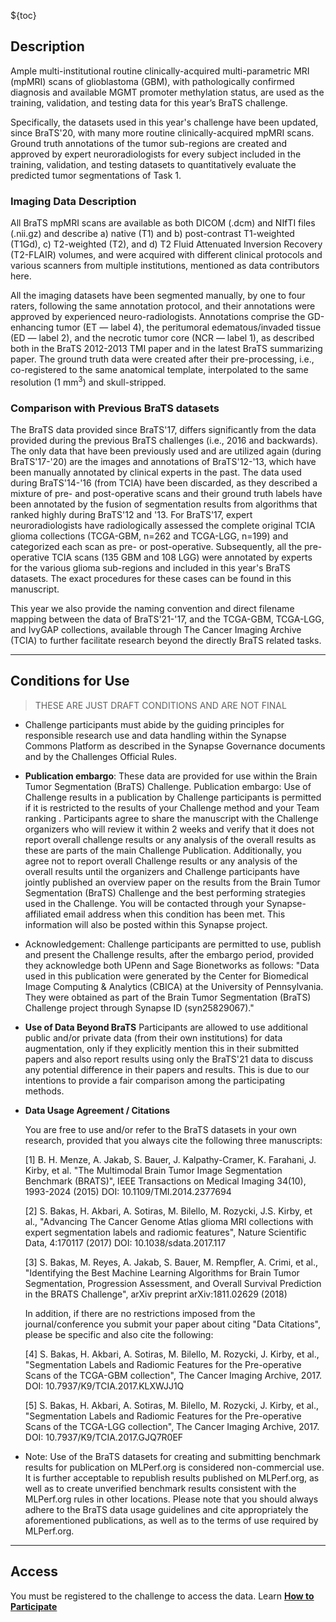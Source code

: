 <!-- markdownlint-disable-next-line first-line-h1 -->
${toc}

## **Description**

Ample multi-institutional routine clinically-acquired multi-parametric MRI (mpMRI) scans of glioblastoma (GBM), with pathologically confirmed diagnosis and available MGMT promoter methylation status, are used as the training, validation, and testing data for this year’s BraTS challenge.

Specifically, the datasets used in this year's challenge have been updated, since BraTS'20, with many more routine clinically-acquired mpMRI scans. Ground truth annotations of the tumor sub-regions are created and approved by expert neuroradiologists for every subject included in the training, validation, and testing datasets to quantitatively evaluate the predicted tumor segmentations of Task 1.

### Imaging Data Description

All BraTS mpMRI scans are available as both DICOM (.dcm) and NIfTI files (.nii.gz) and describe a) native (T1) and b) post-contrast T1-weighted (T1Gd), c) T2-weighted (T2), and d) T2 Fluid Attenuated Inversion Recovery (T2-FLAIR) volumes, and were acquired with different clinical protocols and various scanners from multiple institutions, mentioned as data contributors here.

All the imaging datasets have been segmented manually, by one to four raters, following the same annotation protocol, and their annotations were approved by experienced neuro-radiologists. Annotations comprise the GD-enhancing tumor (ET — label 4), the peritumoral edematous/invaded tissue (ED — label 2), and the necrotic tumor core (NCR — label 1), as described both in the BraTS 2012-2013 TMI paper and in the latest BraTS summarizing paper. The ground truth data were created after their pre-processing, i.e., co-registered to the same anatomical template, interpolated to the same resolution (1 mm<sup>3</sup>) and skull-stripped.

### Comparison with Previous BraTS datasets

The BraTS data provided since BraTS'17, differs significantly from the data provided during the previous BraTS challenges (i.e., 2016 and backwards). The only data that have been previously used and are utilized again (during BraTS'17-'20) are the images and annotations of BraTS'12-'13, which have been manually annotated by clinical experts in the past. The data used during BraTS'14-'16 (from TCIA) have been discarded, as they described a mixture of pre- and post-operative scans and their ground truth labels have been annotated by the fusion of segmentation results from algorithms that ranked highly during BraTS'12 and '13. For BraTS'17, expert neuroradiologists have radiologically assessed the complete original TCIA glioma collections (TCGA-GBM, n=262 and TCGA-LGG, n=199) and categorized each scan as pre- or post-operative. Subsequently, all the pre-operative TCIA scans (135 GBM and 108 LGG) were annotated by experts for the various glioma sub-regions and included in this year's BraTS datasets. The exact procedures for these cases can be found in this manuscript.

This year we also provide the naming convention and direct filename mapping between the data of BraTS'21-'17, and the TCGA-GBM, TCGA-LGG, and IvyGAP collections, available through The Cancer Imaging Archive (TCIA) to further facilitate research beyond the directly BraTS related tasks.

---

## **Conditions for Use**

> THESE ARE JUST DRAFT CONDITIONS AND ARE NOT FINAL

- Challenge participants must abide by the guiding principles for responsible research use and data handling within the Synapse Commons Platform as described in the Synapse Governance documents and by the Challenges Official Rules. 

- **Publication embargo**: These data are provided for use within the Brain Tumor Segmentation (BraTS) Challenge. Publication embargo: Use of Challenge results in a publication by Challenge participants is permitted if it is restricted to the results of your Challenge method and your Team ranking . Participants agree to share the manuscript with the Challenge organizers who will review it within 2 weeks and verify that it does not report overall challenge results or any analysis of the overall results as these are parts of the main Challenge Publication. Additionally, you agree not to report overall Challenge results or any analysis of the overall results until the organizers and Challenge participants have jointly published an overview paper on the results from the Brain Tumor Segmentation (BraTS) Challenge and the best performing strategies used in the Challenge. You will be contacted through your Synapse-affiliated email address when this condition has been met. This information will also be posted within this Synapse project. 
- Acknowledgement: Challenge participants are permitted to use, publish and present the Challenge results, after the embargo period, provided they acknowledge both UPenn and Sage Bionetworks as follows: "Data used in this publication were generated by the Center for Biomedical Image Computing & Analytics (CBICA) at the University of Pennsylvania. They were obtained as part of the Brain Tumor Segmentation (BraTS) Challenge project through Synapse ID (syn25829067)." 

- **Use of Data Beyond BraTS**
Participants are allowed to use additional public and/or private data (from their own institutions) for data augmentation, only if they explicitly mention this in their submitted papers and also report results using only the BraTS'21 data to discuss any potential difference in their papers and results. This is due to our intentions to provide a fair comparison among the participating methods. 

- **Data Usage Agreement / Citations**

    You are free to use and/or refer to the BraTS datasets in your own research, provided that you always cite the following three manuscripts: 

    [1] B. H. Menze, A. Jakab, S. Bauer, J. Kalpathy-Cramer, K. Farahani, J. Kirby, et al. "The Multimodal Brain Tumor Image Segmentation Benchmark (BRATS)", IEEE Transactions on Medical Imaging 34(10), 1993-2024 (2015) DOI: 10.1109/TMI.2014.2377694 
    
    [2] S. Bakas, H. Akbari, A. Sotiras, M. Bilello, M. Rozycki, J.S. Kirby, et al., "Advancing The Cancer Genome Atlas glioma MRI collections with expert segmentation labels and radiomic features", Nature Scientific Data, 4:170117 (2017) DOI: 10.1038/sdata.2017.117 
    
    [3] S. Bakas, M. Reyes, A. Jakab, S. Bauer, M. Rempfler, A. Crimi, et al., "Identifying the Best Machine Learning Algorithms for Brain Tumor Segmentation, Progression Assessment, and Overall Survival Prediction in the BRATS Challenge", arXiv preprint arXiv:1811.02629 (2018) 

    In addition, if there are no restrictions imposed from the journal/conference you submit your paper about citing "Data Citations", please be specific and also cite the following:

    [4] S. Bakas, H. Akbari, A. Sotiras, M. Bilello, M. Rozycki, J. Kirby, et al., "Segmentation Labels and Radiomic Features for the Pre-operative Scans of the TCGA-GBM collection", The Cancer Imaging Archive, 2017. DOI: 10.7937/K9/TCIA.2017.KLXWJJ1Q 

    [5] S. Bakas, H. Akbari, A. Sotiras, M. Bilello, M. Rozycki, J. Kirby, et al., "Segmentation Labels and Radiomic Features for the Pre-operative Scans of the TCGA-LGG collection", The Cancer Imaging Archive, 2017. DOI: 10.7937/K9/TCIA.2017.GJQ7R0EF 

- Note: Use of the BraTS datasets for creating and submitting benchmark results for publication on MLPerf.org is considered non-commercial use. It is further acceptable to republish results published on MLPerf.org, as well as to create unverified benchmark results consistent with the MLPerf.org rules in other locations. Please note that you should always adhere to the BraTS data usage guidelines and cite appropriately the aforementioned publications, as well as to the terms of use required by MLPerf.org. 

---

## **Access**

You must be registered to the challenge to access the data. Learn [**How to Participate**](#!Synapse:syn25829070/wiki/610874)
